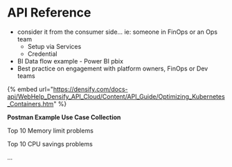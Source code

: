 # API Reference

* consider it from the consumer side… ie: someone in FinOps or an Ops team
  * Setup via Services
  * Credential
* BI Data flow example - Power BI pbix
* Best practice on engagement with platform owners, FinOps or Dev teams

{% embed url="https://densify.com/docs-api/WebHelp_Densify_API_Cloud/Content/API_Guide/Optimizing_Kubernetes_Containers.htm" %}

**Postman Example Use Case Collection**

Top 10 Memory limit problems

Top 10 CPU savings problems

...


